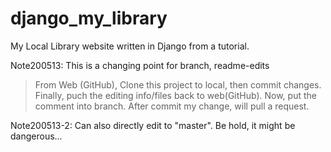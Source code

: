 # django_my_library
My Local Library website written in Django from a tutorial.

Note200513:
This is a changing point for branch, readme-edits
> From Web (GitHub), Clone this project to local, then commit changes.
> Finally, puch the editing info/files back to web(GitHub).
> Now, put the comment into branch.
> After commit my change, will pull a request.

Note200513-2: Can also directly edit to "master". Be hold, it might be dangerous...

